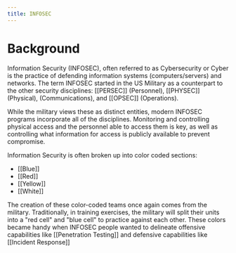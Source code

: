 ```yaml
---
title: INFOSEC
---
```


# Background

Information Security (INFOSEC), often referred to as Cybersecurity or Cyber is the practice of defending information systems (computers/servers) and networks. The term INFOSEC started in the US Military as a counterpart to the other security disciplines: [[PERSEC]] (Personnel), [[PHYSEC]] (Physical), (Communications), and [[OPSEC]] (Operations). 

While the military views these as distinct entities, modern INFOSEC programs incorporate all of the disciplines. Monitoring and controlling physical access and the personnel able to access them is key, as well as controlling what information for access is publicly available to prevent compromise.

Information Security is often broken up into color coded sections:
- [[Blue]]
- [[Red]]
- [[Yellow]]
- [[White]]

The creation of these color-coded teams once again comes from the military. Traditionally, in training exercises, the military will split their units into a "red cell" and "blue cell" to practice against each other. These colors became handy when INFOSEC people wanted to delineate offensive capabilities like [[Penetration Testing]] and defensive capabilities like [[Incident Response]]